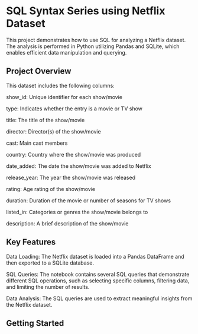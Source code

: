 # SQL Syntax Series using Netflix Dataset 

This project demonstrates how to use SQL for analyzing a Netflix dataset. The analysis is performed in Python utilizing Pandas and SQLite, which enables efficient data manipulation and querying.

## Project Overview

This dataset includes the following columns:

show_id: Unique identifier for each show/movie

type: Indicates whether the entry is a movie or TV show

title: The title of the show/movie

director: Director(s) of the show/movie

cast: Main cast members

country: Country where the show/movie was produced

date_added: The date the show/movie was added to Netflix

release_year: The year the show/movie was released

rating: Age rating of the show/movie

duration: Duration of the movie or number of seasons for TV shows

listed_in: Categories or genres the show/movie belongs to

description: A brief description of the show/movie

## Key Features

Data Loading: The Netflix dataset is loaded into a Pandas DataFrame and then exported to a SQLite database.

SQL Queries: The notebook contains several SQL queries that demonstrate different SQL operations, such as selecting specific columns, filtering data, and limiting the number of results.

Data Analysis: The SQL queries are used to extract meaningful insights from the Netflix dataset.

## Getting Started
